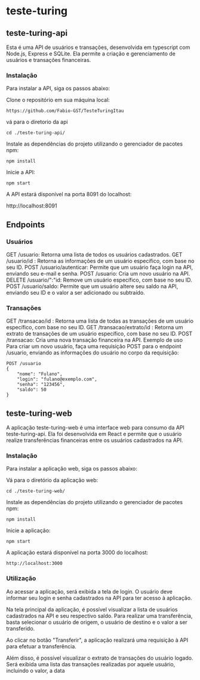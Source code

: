 # teste-turing

## teste-turing-api
Esta é uma API de usuários e transações, desenvolvida em typescript com Node.js, Express e SQLite. Ela permite a criação e gerenciamento de usuários e transações financeiras.


### Instalação
Para instalar a API, siga os passos abaixo:

Clone o repositório em sua máquina local:
```
https://github.com/Fabio-GST/TesteTuringItau
```
vá para o diretorio da api
```
cd ./teste-turing-api/
```
Instale as dependências do projeto utilizando o gerenciador de pacotes npm:
```
npm install
```

Inicie a API:
```
npm start
```
A API estará disponível na porta 8091 do localhost:

http://localhost:8091

## Endpoints

### Usuários
GET /usuario: Retorna uma lista de todos os usuários cadastrados.
GET /usuario/id : Retorna as informações de um usuário específico, com base no seu ID.
POST /usuario/autenticar: Permite que um usuário faça login na API, enviando seu e-mail e senha.
POST /usuario: Cria um novo usuário na API.
DELETE /usuario/":"id: Remove um usuário específico, com base no seu ID.
POST /usuario/saldo: Permite que um usuário altere seu saldo na API, enviando seu ID e o valor a ser adicionado ou subtraído.

### Transações
GET /transacao/id : Retorna uma lista de todas as transações de um usuário específico, com base no seu ID.
GET /transacao/extrato/id : Retorna um extrato de transações de um usuário específico, com base no seu ID.
POST /transacao: Cria uma nova transação financeira na API.
Exemplo de uso
Para criar um novo usuário, faça uma requisição POST para o endpoint /usuario, enviando as informações do usuário no corpo da requisição:

```
POST /usuario
{
    "nome": "Fulano",
    "login": "fulano@exemplo.com",
    "senha": "123456",
    "saldo": 50
}
```

## teste-turing-web
A aplicação teste-turing-web é uma interface web para consumo da API teste-turing-api. Ela foi desenvolvida em React  e permite que o usuário realize transferências financeiras entre os usuários cadastrados na API.

### Instalação
Para instalar a aplicação web, siga os passos abaixo:


Vá para o diretório da aplicação web:

```
cd ./teste-turing-web/
```

Instale as dependências do projeto utilizando o gerenciador de pacotes npm:

```
npm install
```

Inicie a aplicação:

```
npm start
```

A aplicação estará disponível na porta 3000 do localhost:

```
http://localhost:3000
```

### Utilização
Ao acessar a aplicação, será exibida a tela de login. O usuário deve informar seu login e senha cadastrados na API para ter acesso à aplicação.

Na tela principal da aplicação, é possível visualizar a lista de usuários cadastrados na API e seu respectivo saldo. Para realizar uma transferência, basta selecionar o usuário de origem, o usuário de destino e o valor a ser transferido.

Ao clicar no botão "Transferir", a aplicação realizará uma requisição à API para efetuar a transferência.

Além disso, é possível visualizar o extrato de transações do usuário logado. Será exibida uma lista das transações realizadas por aquele usuário, incluindo o valor, a data 
